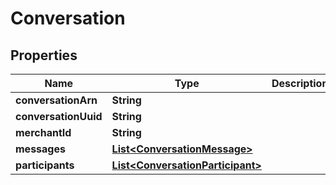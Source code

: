 

# Conversation


## Properties

| Name | Type | Description | Notes |
|------------ | ------------- | ------------- | -------------|
|**conversationArn** | **String** |  |  [optional] |
|**conversationUuid** | **String** |  |  [optional] |
|**merchantId** | **String** |  |  [optional] |
|**messages** | [**List&lt;ConversationMessage&gt;**](ConversationMessage.md) |  |  [optional] |
|**participants** | [**List&lt;ConversationParticipant&gt;**](ConversationParticipant.md) |  |  [optional] |



